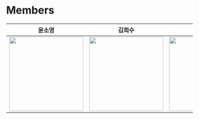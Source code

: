 # Members 

| 윤소영 | 김희수 | 김민승 |  이선경|
|---|---|---|---|
| <img src='https://velog.velcdn.com/images/devysy55/post/3216254e-5711-4ed8-9edb-42c660ab0a7f/image.gif' width=200px></img> |  <img src='https://velog.velcdn.com/images/devysy55/post/a4f8ca44-9a19-4d2b-85db-a9718b7e7bc9/image.gif' width=200px></img> | <img src='https://velog.velcdn.com/images/devysy55/post/2c90da31-4818-4978-9fb1-c57309a21414/image.gif' width=200px></img> |<img src='https://velog.velcdn.com/images/devysy55/post/b257a753-97cf-4483-9a81-a8ffba96d3e6/image.gif' width=200px></img> |
